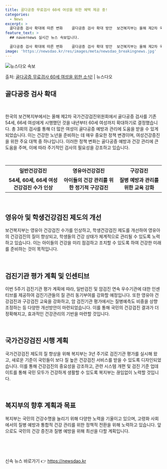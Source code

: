 ```yaml
---
title: 골다공증 무료검사 60세 여성을 위한 혜택 제공 중!
categories:
  - News
excerpt: >
  골다공증 검사 확대에 따른 변화    골다공증 검사 확대 방안  보건복지부는 올해 제2차 국가건강검진위원회에…
feature_text: >
  ## navernews 실시간 뉴스 속보입니다.

  골다공증 검사 확대에 따른 변화    골다공증 검사 확대 방안  보건복지부는 올해 제2차 국가건강검진위원회에…
image: 'https://newsdao.kr/res/images/meta/newsdao_breakingnews.jpg'
---
```


![뉴스다오 속보](https://newsdao.kr/res/images/meta/newsdao_breakingnews.jpg)

<p>출처: <a href="https://newsdao.kr/4602" rel="dofollow">골다공증 무료검사 60세 여성을 위한 소식!</a> | 뉴스다오</p>

<h2 data-ke-size="size26">골다공증 검사 확대</h2>
<p data-ke-size="size16">&nbsp;</p>
한국의 보건복지부에서는 올해 제2차 국가건강검진위원회에서 골다공증 검사를 기존 54세, 66세 여성에게 시행했던 것을 내년부터 60세 여성까지 확대하기로 결정했습니다. 총 3회의 검사를 통해 더 많은 여성이 골다공증 예방과 관리에 도움을 받을 수 있게 되었습니다. 이는 건강한 노년을 준비하는 데 매우 중요한 정책 변경이며, 여성건강증진을 위한 주요 대책 중 하나입니다. 이러한 정책 변화는 골다공증 예방과 건강 관리에 큰 도움을 주며, 이에 따라 주기적인 검사의 필요성을 강조하고 있습니다.
<p data-ke-size="size16">&nbsp;</p>
<table>
  <tr>
    <th>일반건강검진</th>
    <th>영유아건강검진</th>
    <th>구강검진</th>
  </tr>
  <tr>
    <td style="text-align: center; height: 17px;"><b>54세, 60세, 66세 여성건강검진 수가 인상</b></td>
    <td style="text-align: center; height: 17px;"><b>아이들의 건강 관리를 위한 정기적 구강검진</b></td>
    <td style="text-align: center; height: 17px;"><b>질병 예방과 관리를 위한 교육 강화</b></td>
  </tr>
</table>
<p data-ke-size="size16">&nbsp;</p>
<h2 data-ke-size="size26">영유아 및 학생건강검진 제도의 개선</h2>
<p data-ke-size="size16">보건복지부는 영유아 건강검진 수가를 인상하고, 학생건강검진 제도를 개선하여 영유아의 건강검진의 질이 향상되고, 학생들의 건강 상태가 체계적으로 관리될 수 있도록 노력하고 있습니다. 이는 아이들의 건강을 미리 점검하고 조치할 수 있도록 하여 건강한 미래를 준비하는 것이 목적입니다.</p>
<p data-ke-size="size16">&nbsp;</p>
<h2 data-ke-size="size26">검진기관 평가 계획 및 인센티브</h2>
<p data-ke-size="size16">이번 5주기 검진기관 평가 계획에 따라, 일반검진 및 암검진 연속 우수기관에 대한 인센티브를 제공하여 검진기관들의 질 관리 동기부여를 강화할 예정입니다. 또한 영유아 건강검진과 구강검진 교육을 강화하고, 암 검진기관 평가에서는 질병예측도 비중을 상향 조정하는 등 다양한 개선방안이 마련되었습니다. 이를 통해 국민의 건강검진 결과가 더 정확해지고, 효과적인 건강관리의 기반을 마련할 것입니다.</p>
<p data-ke-size="size16">&nbsp;</p>
<h2 data-ke-size="size26">국가건강검진 시행 계획</h2>
<p data-ke-size="size16">국가건강검진 제도의 질 향상을 위해 복지부는 3년 주기로 검진기관 평가를 실시해 왔고, 새로운 기준이 국민들이 보다 질 높은 건강검진 서비스를 받을 수 있도록 디자인되었습니다. 이를 통해 건강검진의 중요성을 강조하고, 관련 시스템 개편 및 검진 기준 업데이트를 통해 국민 모두가 건강하게 생활할 수 있도록 복지부는 끊임없이 노력할 것입니다.</p>
<p data-ke-size="size16">&nbsp;</p>
<h2 data-ke-size="size26">복지부의 향후 계획과 목표</h2>
<p data-ke-size="size16">복지부는 국민의 건강수명을 늘리기 위해 다양한 노력을 기울이고 있으며, 고령화 사회에서의 질병 예방과 통합적 건강 관리를 위한 정책적 전환을 위해 노력하고 있습니다. 앞으로도 국민의 건강 증진과 질병 예방을 위해 최선을 다할 계획입니다.</p>
<p data-ke-size="size16">&nbsp;</p>
<p data-ke-size="size16">&nbsp;</p> 

신속 뉴스 바로가기 👉 <a href="https://newsdao.kr" rel="dofollow">https://newsdao.kr</a>


